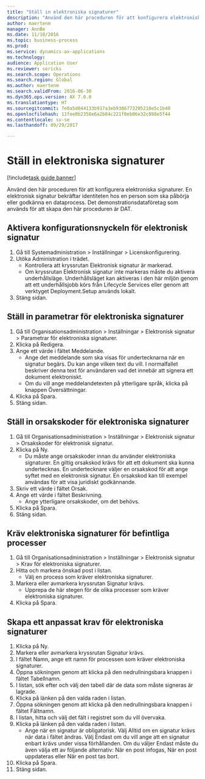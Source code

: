 ```yaml
--- 
title: "Ställ in elektroniska signaturer"
description: "Använd den här proceduren för att konfigurera elektroniska signaturer."
author: maertenm
manager: AnnBe
ms.date: 11/10/2016
ms.topic: business-process
ms.prod: 
ms.service: dynamics-ax-applications
ms.technology: 
audience: Application User
ms.reviewer: sericks
ms.search.scope: Operations
ms.search.region: Global
ms.author: maertenm
ms.search.validFrom: 2016-06-30
ms.dyn365.ops.version: AX 7.0.0
ms.translationtype: HT
ms.sourcegitcommit: 7e0a5d044133b917a3eb9386773205218e5c1b40
ms.openlocfilehash: 11fee0b2358e6a2b84c221f8eb06e32c888e5f44
ms.contentlocale: sv-se
ms.lasthandoff: 09/29/2017

---
```

# <a name="set-up-electronic-signatures"></a>Ställ in elektroniska signaturer

[!include[task guide banner](../../includes/task-guide-banner.md)]

Använd den här proceduren för att konfigurera elektroniska signaturer. En elektronisk signatur bekräftar identiteten hos en person som ska påbörja eller godkänna en dataprocess. Det demonstrationsdataföretag som används för att skapa den här proceduren är DAT.


## <a name="enable-the-electronic-signature-configuration-key"></a>Aktivera konfigurationsnyckeln för elektronisk signatur
1. Gå till Systemadministration > Inställningar > Licenskonfigurering.
2. Utöka Administration i trädet.
    * Kontrollera att kryssrutan Elektronisk signatur är markerad.  
    * Om kryssrutan Elektronisk signatur inte markeras måste du aktivera underhållsläge. Underhållsläget kan aktiveras i den här miljön genom att ett underhållsjobb körs från Lifecycle Services eller genom att verktyget Deployment.Setup används lokalt.  
3. Stäng sidan.

## <a name="set-up-electronic-signature-parameters"></a>Ställ in parametrar för elektroniska signaturer
1. Gå till Organisationsadministration > Inställningar > Elektronisk signatur > Parametrar för elektroniska signaturer.
2. Klicka på Redigera.
3. Ange ett värde i fältet Meddelande.
    * Ange det meddelande som ska visas för undertecknarna när en signatur begärs. Du kan ange vilken text du vill. I normalfallet beskriver denna text för användaren vad det innebär att signera ett dokument elektroniskt.  
    * Om du vill ange meddelandetexten på ytterligare språk, klicka på knappen Översättningar.  
4. Klicka på Spara.
5. Stäng sidan.

## <a name="set-up-reason-codes-for-electronic-signatures"></a>Ställ in orsakskoder för elektroniska signaturer
1. Gå till Organisationsadministration > Inställningar > Elektronisk signatur > Orsakskoder för elektronisk signatur.
2. Klicka på Ny.
    * Du måste ange orsakskoder innan du använder elektroniska signaturer. En giltig orsakskod krävs för att ett dokument ska kunna undertecknas.     En undertecknare väljer en orsakskod för att ange syftet med en elektronisk signatur. En orsakskod kan till exempel användas för att visa juridiskt godkännande.  
3. Skriv ett värde i fältet Orsak.
4. Ange ett värde i fältet Beskrivning.
    * Ange ytterligare orsakskoder, om det behövs.  
5. Klicka på Spara.
6. Stäng sidan.

## <a name="require-electronic-signatures-for-existing-processes"></a>Kräv elektroniska signaturer för befintliga processer
1. Gå till Organisationsadministration > Inställningar > Elektronisk signatur > Krav för elektroniska signaturer.
2. Hitta och markera önskad post i listan.
    * Välj en process som kräver elektroniska signaturer.  
3. Markera eller avmarkera kryssrutan Signatur krävs.
    * Upprepa de här stegen för de olika processer som kräver elektroniska signaturer.  
4. Klicka på Spara.

## <a name="create-a-custom-requirement-for-electronic-signatures"></a>Skapa ett anpassat krav för elektroniska signaturer
1. Klicka på Ny.
2. Markera eller avmarkera kryssrutan Signatur krävs.
3. I fältet Namn, ange ett namn för processen som kräver elektroniska signaturer.
4. Öppna sökningen genom att klicka på den nedrullningsbara knappen i fältet Tabellnamn.
5. I listan, sök efter och välj den tabell där de data som måste signeras är lagrade.
6. Klicka på länken på den valda raden i listan.
7. Öppna sökningen genom att klicka på den nedrullningsbara knappen i fältet Fältnamn.
8. I listan, hitta och välj det fält i registret som du vill övervaka.
9. Klicka på länken på den valda raden i listan.
    * Ange när en signatur är obligatorisk.     Välj Alltid om en signatur krävs när data i fältet ändras.     Välj Endast om du vill ange att en signatur enbart krävs under vissa förhållanden. Om du väljer Endast måste du även välja ett av följande alternativ: När en post infogas, När en post uppdateras eller När en post tas bort.  
10. Klicka på Spara.
11. Stäng sidan.


